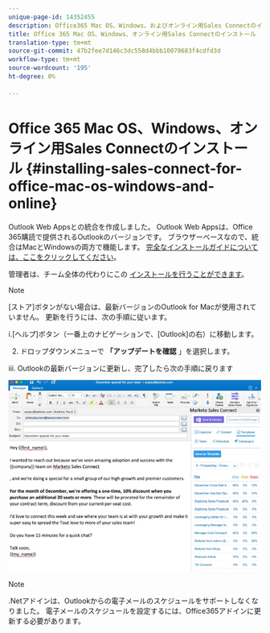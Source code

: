 ```yaml
---
unique-page-id: 14352455
description: Office365 Mac OS、Windows、およびオンライン用Sales Connectのインストール — Marketto Docs — 製品ドキュメント
title: Office 365 Mac OS、Windows、オンライン用Sales Connectのインストール
translation-type: tm+mt
source-git-commit: 47b2fee7d146c3dc558d4bbb10070683f4cdfd3d
workflow-type: tm+mt
source-wordcount: '195'
ht-degree: 0%

---
```



# Office 365 Mac OS、Windows、オンライン用Sales Connectのインストール {#installing-sales-connect-for-office-mac-os-windows-and-online}

Outlook Web Appsとの統合を作成しました。 Outlook Web Appsは、Office 365購読で提供されるOutlookのバージョンです。 ブラウザーベースなので、統合はMacとWindowsの両方で機能します。 [完全なインストールガイドについては、ここをクリックしてください](http://s3.amazonaws.com/tout-user-store/outlook-mac/assets/install_tout_add-in_outlook_mac.pdf)。

管理者は、チーム全体の代わりにこの [インストールを行うことができます](http://docs.microsoft.com/en-us/office365/admin/manage/manage-deployment-of-add-ins?view=o365-worldwide)。

>[!NOTE]
>
>[ストア]ボタンがない場合は、最新バージョンのOutlook for Macが使用されていません。 更新を行うには、次の手順に従います。
>
>i.[ヘルプ]ボタン（一番上のナビゲーションで、[Outlook]の右）に移動します。
>
>2. ドロップダウンメニューで **「アップデートを確認** 」を選択します。
>
>iii. Outlookの最新バージョンに更新し、完了したら次の手順に戻ります

![](assets/one.png)

>[!NOTE]
>
>.Netアドインは、Outlookからの電子メールのスケジュールをサポートしなくなりました。 電子メールのスケジュールを設定するには、Office365アドインに更新する必要があります。

